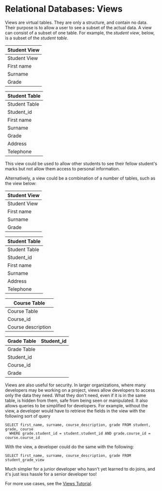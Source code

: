 
# Relational Databases: Views

Views are virtual tables. They are only a structure, and contain no data. Their purpose is to allow a user to see a subset of the actual data. A view can consist of a subset of one table. For example, the *student view*, below, is a subset of the *student table*.



| Student View |
| --- |
| Student View |
| First name |
| Surname |
| Grade |




| Student Table |
| --- |
| Student Table |
| Student_id |
| First name |
| Surname |
| Grade |
| Address |
| Telephone |



This view could be used to allow other students to see their fellow student's marks but not allow them access to personal information.


Alternatively, a view could be a combination of a number of tables, such as the view below:



| Student View |
| --- |
| Student View |
| First name |
| Surname |
| Grade |




| Student Table |
| --- |
| Student Table |
| Student_id |
| First name |
| Surname |
| Address |
| Telephone |




| Course Table |
| --- |
| Course Table |
| Course_id |
| Course description |




| Grade Table | Student_id |
| --- | --- |
| Grade Table |
| Student_id |
| Course_id |
| Grade |



Views are also useful for security. In larger organizations, where many developers may be working on a project, views allow developers to access only the data they need. What they don't need, even if it is in the same table, is hidden from them, safe from being seen or manipulated. It also allows queries to be simplified for developers. For example, without the view, a developer would have to retrieve the fields in the view with the following sort of query


```
SELECT first_name, surname, course_description, grade FROM student, grade, course 
  WHERE grade.student_id = student.student_id AND grade.course_id = course.course_id
```

With the view, a developer could do the same with the following:


```
SELECT first_name, surname, course_description, grade FROM student_grade_view
```

Much simpler for a junior developer who hasn't yet learned to do joins, and it's just less hassle for a senior developer too!


For more use cases, see the [Views Tutorial](../../basic-mariadb-articles/creating-using-views.md).

